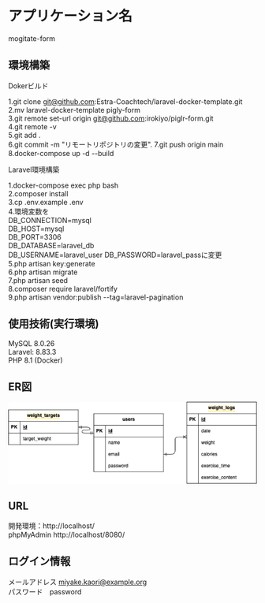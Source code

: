 # アプリケーション名
mogitate-form


## 環境構築
Dokerビルド  

1.git clone git@github.com:Estra-Coachtech/laravel-docker-template.git  
2.mv laravel-docker-template pigly-form  
3.git remote set-url origin git@github.com:irokiyo/piglr-form.git  
4.git remote -v  
5.git add .  
6.git commit -m "リモートリポジトリの変更". 
7.git push origin main  
8.docker-compose up -d --build  

Laravel環境構築  

1.docker-compose exec php bash  
2.composer install  
3.cp .env.example .env  
4.環境変数を  
    DB_CONNECTION=mysql  
    DB_HOST=mysql  
    DB_PORT=3306  
    DB_DATABASE=laravel_db  
    DB_USERNAME=laravel_user 
    DB_PASSWORD=laravel_passに変更  
5.php artisan key:generate  
6.php artisan migrate  
7.php artisan seed  
8.composer require laravel/fortify  
9.php artisan vendor:publish --tag=laravel-pagination  

## 使用技術(実行環境)
MySQL 8.0.26  
Laravel: 8.83.3  
PHP 8.1 (Docker)

## ER図
![ER図](pigry.png)

## URL
開発環境：http://localhost/  
phpMyAdmin http://localhost/8080/

## ログイン情報
メールアドレス  miyake.kaori@example.org  
パスワード　password